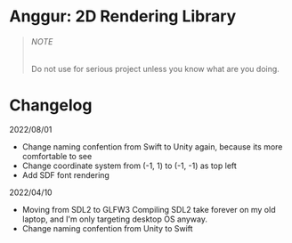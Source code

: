 # Anggur: 2D Rendering Library

> ###### NOTE
> Do not use for serious project unless you know what are you doing.

# Changelog
2022/08/01
- Change naming confention from Swift to Unity again, because its more comfortable to see
- Change coordinate system from (-1, 1) to (-1, -1) as top left
- Add SDF font rendering

2022/04/10
- Moving from SDL2 to GLFW3
  Compiling SDL2 take forever on my old laptop, and I'm only targeting desktop OS anyway.
- Change naming confention from Unity to Swift

